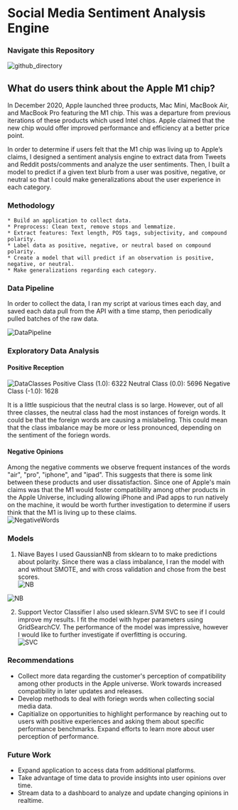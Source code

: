 # Social Media Sentiment Analysis Engine

### Navigate this Repository

![github_directory](https://github.com/xinegan88/AppleM1OpinionMining/blob/main/images/github_directory.png)

## What do users think about the Apple M1 chip?

In December 2020, Apple launched three products, Mac Mini, MacBook Air, and MacBook Pro featuring the M1 chip. This was a departure from previous iterations of these products which used Intel chips. Apple claimed that the new chip would offer improved performance and efficiency at a better price point.

In order to determine if users felt that the M1 chip was living up to Apple’s claims, I designed a sentiment analysis engine to extract data from Tweets and Reddit posts/comments and analyze the user sentiments. Then, I built a model to predict if a given text blurb from a user was positive, negative, or neutral so that I could make generalizations about   the user experience in each category.

### Methodology
	* Build an application to collect data.
	* Preprocess: Clean text, remove stops and lemmatize.
	* Extract features: Text length, POS tags, subjectivity, and compound polarity.
	* Label data as positive, negative, or neutral based on compound polarity.
	* Create a model that will predict if an observation is positive, negative, or neutral.
	* Make generalizations regarding each category.

### Data Pipeline
In order to collect the data, I ran my script at various times each day, and saved each data pull from the API with a time stamp, then periodically pulled batches of the raw data.

![DataPipeline](https://github.com/xinegan88/AppleM1OpinionMining/blob/main/images/data_pipeline.png)

### Exploratory Data Analysis
#### Positive Reception
![DataClasses](https://github.com/xinegan88/AppleM1OpinionMining/blob/main/images/class_frequencies.png)
 Positive Class (1.0): 6322
 Neutral Class (0.0): 5696
 Negative Class (-1.0): 1628          
 
 It is a little suspicious that the neutral class is so large. However, out of all three classes, the neutral class had the most instances of foreign words. It could be that the foreign words are causing a mislabeling. This could mean that the class imbalance may be more or less pronounced, depending on the sentiment of the foriegn words.   

#### Negative Opinions
Among the negative comments we observe frequent instances of the words "air", "pro", "iphone", and "ipad". This suggests that there is some link between these products and user dissatisfaction. Since one of Apple's main claims was that the M1 would foster compatibility among other products in the Apple Universe, including allowing iPhone and iPad apps to run natively on the machine, it would be worth further investigation to determine if users think that the M1 is living up to these claims.     
![NegativeWords](https://github.com/xinegan88/AppleM1OpinionMining/blob/main/images/neg_words.png)

### Models
1. Niave Bayes
I used GaussianNB from sklearn to to make predictions about polarity. Since there was a class imbalance, I ran the model with and without SMOTE, and with cross validation and chose from the best scores.      
![NB](https://github.com/xinegan88/AppleM1OpinionMining/blob/main/images/NB_SMOTE_TABLE.png)    

![NB](https://github.com/xinegan88/AppleM1OpinionMining/blob/main/images/NB_SMOTE_ROC.png)    


2. Support Vector Classifier
I also used sklearn.SVM SVC to see if I could improve my results. I fit the model with hyper parameters using GridSearchCV. The performance of the model was impressive, however I would like to further investigate if overfitting is occuring.    
![SVC](https://github.com/xinegan88/AppleM1OpinionMining/blob/main/images/SVC_TABLE_ROC.png)    

### Recommendations
* Collect more data regarding the customer's perception of compatibility among other products in the Apple universe. Work towards increased compatibility in later updates and releases.
* Develop methods to deal with foriegn words when collecting social media data.
* Capitialize on opportunities to highlight performance by reaching out to users with positive experiences and asking them about specific performance benchmarks. Expand efforts to learn more about user perception of performance.


### Future Work
* Expand application to access data from additional platforms.
* Take advantage of time data to provide insights into user opinions over time.
* Stream data to a dashboard to analyze and update changing opinions in realtime.
